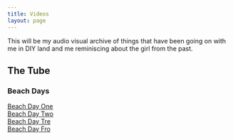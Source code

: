 ```yaml
---
title: Videos
layout: page
---
```

This will be my audio visual archive of things that have been going on with me in DIY land and me reminiscing about the girl from the past.

## The Tube
### Beach Days
[Beach Day One](https://lwflouisa.github.io/NumeroHexDiaries/Videos/videos/2021-10-24-beachdayone)<br />
[Beach Day Two](https://lwflouisa.github.io/NumeroHexDiaries/Videos/videos/2021-10-25-beachdaytwo)<br />
[Beach Day Tre](https://lwflouisa.github.io/NumeroHexDiaries/Videos/videos/2021-10-26-beachdaythree)<br />
[Beach Day Fro]()
